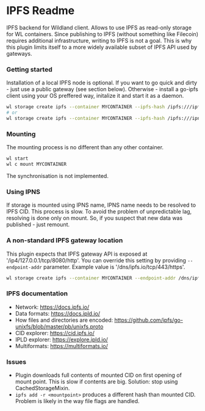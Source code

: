 # IPFS Readme

IPFS backend for Wildland client. Allows to use IPFS as read-only storage for WL containers. Since publishing to IPFS (without something like Filecoin) requires additional infrastructure, writing to IPFS is not a goal. This is why this plugin limits itself to a more widely available subset of IPFS API used by gateways.

### Getting started

Installation of a local IPFS node is optional. If you want to go quick and dirty - just use a public gateway (see section below). Otherwise - install a go-ipfs client using your OS preffered way, initalize it and start it as a daemon.
```bash
wl storage create ipfs --container MYCONTAINER --ipfs-hash /ipfs:///ipfs/IPFS_HASH
# or
wl storage create ipfs --container MYCONTAINER --ipfs-hash /ipfs:///ipns/IPNS_NAME
```

### Mounting

The mounting process is no different than any other container.

```bash
wl start
wl c mount MYCONTAINER
```

The synchronisation is not implemented.

### Using IPNS

If storage is mounted using IPNS name, IPNS name needs to be resolved to IPFS CID. This process is slow. To avoid the problem of unpredictable lag, resolving is done only on mount. So, if you suspect that new data was published - just remount.

### A non-standard IPFS gateway location

This plugin expects that IPFS gateway API is exposed at '/ip4/127.0.0.1/tcp/8080/http'. You can override this setting by providing `--endpoint-addr` parameter. Example value is '/dns/ipfs.io/tcp/443/https'.

```bash
wl storage create ipfs --container MYCONTAINER --endpoint-addr /dns/ipfs.io/tcp/443/https --ipfs-hash /ipfs://IPFS_OR_IPNS_URL
```

### IPFS documentation
* Network: https://docs.ipfs.io/  
* Data formats: https://docs.ipld.io/  
* How files and directories are encoded: https://github.com/ipfs/go-unixfs/blob/master/pb/unixfs.proto  
* CID explorer: https://cid.ipfs.io/  
* IPLD explorer: https://explore.ipld.io/  
* Multiformats: https://multiformats.io/

### Issues

* Plugin downloads full contents of mounted CID on first opening of mount point. This is slow if contents are big. Solution: stop using CachedStorageMixin.  
* `ipfs add -r <mountpoint>` produces a different hash than mounted CID. Problem is likely in the way file flags are handled.
